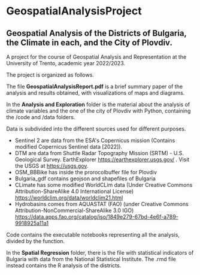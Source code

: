 # GeospatialAnalysisProject

## Geospatial Analysis of the Districts of Bulgaria, the Climate in each, and the City of Plovdiv.

A project for the course of Geospatial Analysis and Representation at the University of Trento, academic year 2022/2023.

The project is organized as follows.

The file **GeospatialAnalysisReport.pdf** is a brief summary paper of the analysis and results obtained, with visualizations of maps and diagrams.

In the **Analysis and Exploration** folder is the material about the analysis of climate variables and the one of the city of Plovdiv with Python, containing the /code and /data folders. 

Data is subdivided into the different sources used for different purposes.
- Sentinel 2 are data from the ESA's Copernicus mission (Contains modified Copernicus Sentinel data [2022]).
- DTM are data from Shuttle Radar Topography Mission (SRTM) - U.S. Geological Survey. EarthExplorer https://earthexplorer.usgs.gov/ . Visit the USGS at https://usgs.gov.
- OSM_BBBike has inside the prorocolbuffer file for Plovdiv
- Bulgaria_gdf contains geojson and shapefiles of Bulgaria
- CLimate has some modified WorldCLim data (Under Creative Commons Attribution-ShareAlike 4.0 International License) https://worldclim.org/data/worldclim21.html
- Hydrobasins comes from AQUASTAT (FAO) (under Creative Commons Attribution-NonCommercial-ShareAlike 3.0 IGO) https://data.apps.fao.org/catalog/iso/1849e279-67bd-4e6f-a789-9918925a11a1 

Code contains the executable notebooks representing all the analysis, divided by the function.

In the **Spatial Regression** folder, there is the file with statistical indicators of Bulgaria with data from the National Statistical Institute. The .rmd file instead contains the R analysis of the districts.
